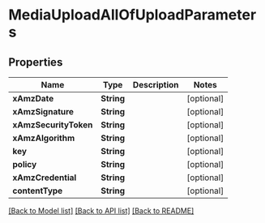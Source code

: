 # MediaUploadAllOfUploadParameters

## Properties
Name | Type | Description | Notes
------------ | ------------- | ------------- | -------------
**xAmzDate** | **String** |  | [optional] 
**xAmzSignature** | **String** |  | [optional] 
**xAmzSecurityToken** | **String** |  | [optional] 
**xAmzAlgorithm** | **String** |  | [optional] 
**key** | **String** |  | [optional] 
**policy** | **String** |  | [optional] 
**xAmzCredential** | **String** |  | [optional] 
**contentType** | **String** |  | [optional] 

[[Back to Model list]](../README.md#documentation-for-models) [[Back to API list]](../README.md#documentation-for-api-endpoints) [[Back to README]](../README.md)



